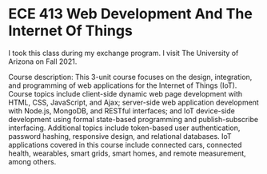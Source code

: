 # ECE 413 Web Development And The Internet Of Things

I took this class during my exchange program. I visit The University of Arizona on Fall 2021.

Course description:
This 3-unit course focuses on the design, integration, and programming of web applications for the Internet of Things (IoT). Course topics include client-side dynamic web page development with HTML, CSS, JavaScript, and Ajax; server-side web application development with Node.js, MongoDB, and RESTful interfaces; and IoT device-side development using formal state-based programming and publish-subscribe interfacing. Additional topics include token-based user authentication, password hashing, responsive design, and relational databases. IoT applications covered in this course include connected cars, connected health, wearables, smart grids, smart homes, and remote measurement, among others.
